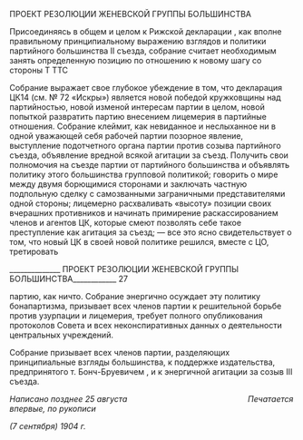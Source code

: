 ПРОЕКТ РЕЗОЛЮЦИИ ЖЕНЕВСКОЙ ГРУППЫ БОЛЬШИНСТВА

Присоединяясь в общем и целом к Рижской декларации , как вполне правильному принципиальному выражению взглядов и политики партийного большинства II съезда, собрание считает необходимым занять определенную позицию по отношению к новому шагу со стороны Τ TTC

Собрание выражает свое глубокое убеждение в том, что декларация ЦК14 (см. № 72 «Искры») является новой победой кружковщины над партийностью, новой изменой ин­тересам партии в целом, новой попыткой развратить партию внесением лицемерия в партийные отношения. Собрание клеймит, как невиданное и неслыханное ни в одной уважающей себя рабочей партии позорное явление, выступление подотчетного органа партии против созыва партийного съезда, объявление вредной всякой агитации за съезд. Получить свои полномочия на съезде партии от партийного большинства и объ­являть политику этого большинства групповой политикой; говорить о мире между двумя борющимися сторонами и заключать частную подпольную сделку с самозван­ными заграничными представителями одной стороны; лицемерно расхваливать «высо­ту» позиции своих вчерашних противников и начинать примирение раскассированием членов и агентов ЦК, которые смеют позволять себе такое преступление как агитация за съезд; — все это ясно свидетельствует о том, что новый ЦК в своей новой политике решился, вместе с ЦО, третировать

  

______________ ПРОЕКТ РЕЗОЛЮЦИИ ЖЕНЕВСКОЙ ГРУППЫ БОЛЬШИНСТВА____________ 27

партию, как ничто. Собрание энергично осуждает эту политику бонапартизма, призы­вает всех членов партии к решительной борьбе против узурпации и лицемерия, требует полного опубликования протоколов Совета и всех неконспиративных данных о дея­тельности центральных учреждений.

Собрание призывает всех членов партии, разделяющих принципиальные взгляды большинства, к поддержке издательства, предпринятого т. Бонч-Бруевичем , и к энер­гичной агитации за созыв III съезда.

_Написано позднее 25 августа                                                      Печатается впервые, по рукописи_

_(7 сентября) 1904 г._